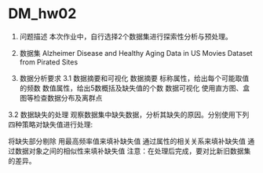 # DM_hw02
1. 问题描述
本次作业中，自行选择2个数据集进行探索性分析与预处理。

2. 数据集
Alzheimer Disease and Healthy Aging Data in US
Movies Dataset from Pirated Sites

3. 数据分析要求
3.1 数据摘要和可视化
数据摘要
      标称属性，给出每个可能取值的频数
      数值属性，给出5数概括及缺失值的个数
数据可视化
      使用直方图、盒图等检查数据分布及离群点

3.2 数据缺失的处理
观察数据集中缺失数据，分析其缺失的原因。分别使用下列四种策略对缺失值进行处理:

将缺失部分剔除
用最高频率值来填补缺失值
通过属性的相关关系来填补缺失值
通过数据对象之间的相似性来填补缺失值
注意：在处理后完成，要对比新旧数据集的差异。
